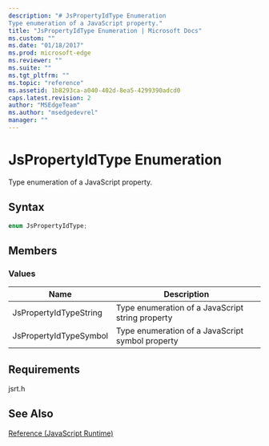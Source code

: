```yaml
---
description: "# JsPropertyIdType Enumeration
Type enumeration of a JavaScript property."
title: "JsPropertyIdType Enumeration | Microsoft Docs"
ms.custom: ""
ms.date: "01/18/2017"
ms.prod: microsoft-edge
ms.reviewer: ""
ms.suite: ""
ms.tgt_pltfrm: ""
ms.topic: "reference"
ms.assetid: 1b8293ca-a040-402d-8ea5-4299390adcd0
caps.latest.revision: 2
author: "MSEdgeTeam"
ms.author: "msedgedevrel"
manager: ""
---
```

# JsPropertyIdType Enumeration
Type enumeration of a JavaScript property.  
  
## Syntax  
  
```cpp  
enum JsPropertyIdType;  
```  
  
## Members  
  
### Values  
  
|Name|Description|  
|----------|-----------------|  
|JsPropertyIdTypeString|Type enumeration of a JavaScript string property|  
|JsPropertyIdTypeSymbol|Type enumeration of a JavaScript symbol property|  
  
## Requirements  
 jsrt.h  
  
## See Also  
 [Reference (JavaScript Runtime)](../chakra-hosting/reference-javascript-runtime.md)
